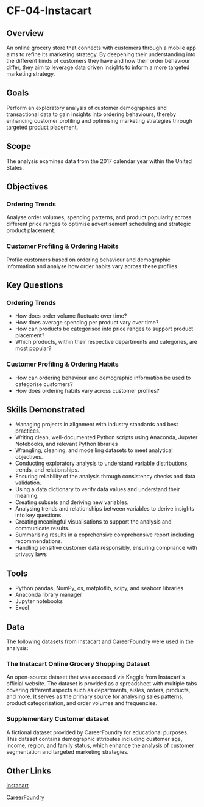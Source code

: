 # CF-04-Instacart

## Overview
An online grocery store that connects with customers through a mobile app aims to refine its marketing strategy. By deepening their understanding into the different kinds of customers they have and how their order behaviour differ, they aim to leverage data driven insights to inform a more targeted marketing strategy.


## Goals
Perform an exploratory analysis of customer demographics and transactional data to gain insights into ordering behaviours, thereby enhancing customer profiling and optimising marketing strategies through targeted product placement.


## Scope
The analysis examines data from the 2017 calendar year within the United States.


## Objectives
### Ordering Trends
Analyse order volumes, spending patterns, and product popularity across different price ranges to optimise advertisement scheduling and strategic product placement.
### Customer Profiling & Ordering Habits
Profile customers based on ordering behaviour and demographic information and analyse how order habits vary across these profiles.


## Key Questions 
### Ordering Trends
- How does order volume fluctuate over time?
- How does average spending per product vary over time?
- How can products be categorised into price ranges to support product placement?
- Which products, within their respective departments and categories, are most popular?

### Customer Profiling & Ordering Habits
- How can ordering behaviour and demographic information be used to categorise customers?
- How does ordering habits vary across customer profiles?


## Skills Demonstrated
- Managing projects in alignment with industry standards and best practices.
- Writing clean, well-documented Python scripts using Anaconda, Jupyter Notebooks, and relevant Python libraries 
- Wrangling, cleaning, and modelling datasets to meet analytical objectives.
- Conducting exploratory analysis to understand variable distributions, trends, and relationships.
- Ensuring reliability of the analysis through consistency checks and data validation.
- Using a data dictionary to verify data values and understand their meaning.
- Creating subsets and deriving new variables.
- Analysing trends and relationships between variables to derive insights into key questions.
- Creating meaningful visualisations to support the analysis and communicate results.
- Summarising results in a coprehensive comprehensive report including recommendations.
- Handling sensitive customer data responsibly, ensuring compliance with privacy laws

 
## Tools
- Python pandas, NumPy, os, matplotlib, scipy, and seaborn libraries
- Anaconda library manager
- Jupyter notebooks
- Excel


## Data
The following datasets from Instacart and CareerFoundry were used in the analysis:
### The Instacart Online Grocery Shopping Dataset
An open-source dataset that was accessed via Kaggle from Instacart's official website. The dataset is provided as a spreadsheet with multiple tabs covering different aspects such as departments, aisles, orders, products, and more. It serves as the primary source for analysing sales patterns, product categorisation, and order volumes and frequencies.
### Supplementary Customer dataset
A fictional dataset provided by CareerFoundry for educational purposes. This dataset contains demographic attributes including customer age, income, region, and family status, which enhance the analysis of customer segmentation and targeted marketing strategies.


## Other Links
[Instacart](www.instacart.com/datasets/grocery-shopping-2017)

[CareerFoundry](https://s3.amazonaws.com/coach-courses-us/public/courses/data-immersion/A4/A4_Data_Assets/customers.zip)